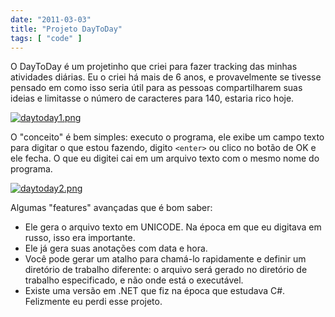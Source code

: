 ```yaml
---
date: "2011-03-03"
title: "Projeto DayToDay"
tags: [ "code" ]
---
```

O DayToDay é um projetinho que criei para fazer tracking das minhas atividades diárias. Eu o criei há mais de 6 anos, e provavelmente se tivesse pensado em como isso seria útil para as pessoas compartilharem suas ideias e limitasse o número de caracteres para 140, estaria rico hoje.

[![daytoday1.png](/images/71ZH5Mq.png)](/images/71ZH5Mq.png)

O "conceito" é bem simples: executo o programa, ele exibe um campo texto para digitar o que estou fazendo, digito `<enter>` ou clico no botão de OK e ele fecha. O que eu digitei cai em um arquivo texto com o mesmo nome do programa.

[![daytoday2.png](/images/LfQcHjG.png)](/images/LfQcHjG.png)

Algumas "features" avançadas que é bom saber:

  * Ele gera o arquivo texto em UNICODE. Na época em que eu digitava em russo, isso era importante.
  * Ele já gera suas anotações com data e hora.
  * Você pode gerar um atalho para chamá-lo rapidamente e definir um diretório de trabalho diferente: o arquivo será gerado no diretório de trabalho especificado, e não onde está o executável.
  * Existe uma versão em .NET que fiz na época que estudava C#. Felizmente eu perdi esse projeto.
